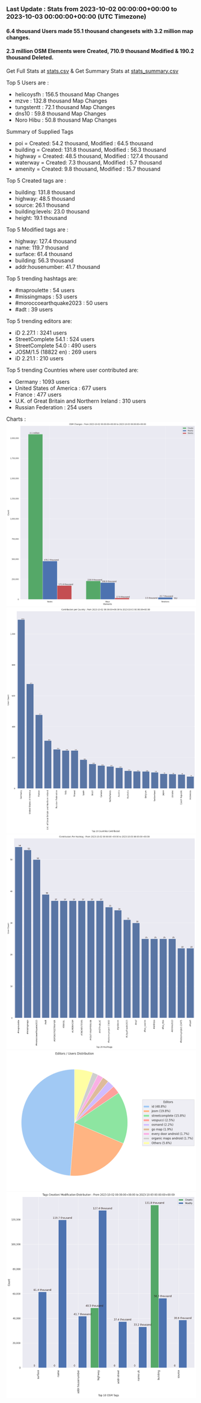 ### Last Update : Stats from 2023-10-02 00:00:00+00:00 to 2023-10-03 00:00:00+00:00 (UTC Timezone)

#### 6.4 thousand Users made 55.1 thousand changesets with 3.2 million map changes.
#### 2.3 million OSM Elements were Created, 710.9 thousand Modified & 190.2 thousand Deleted.
Get Full Stats at [stats.csv](/stats/Global/Daily/stats.csv)
 & Get Summary Stats at [stats_summary.csv](/stats/Global/Daily/stats_summary.csv)

Top 5 Users are : 
- helicoysfh : 156.5 thousand Map Changes
- mzve : 132.8 thousand Map Changes
- tungstentt : 72.1 thousand Map Changes
- dns10 : 59.8 thousand Map Changes
- Noro Hibu : 50.8 thousand Map Changes

Summary of Supplied Tags
- poi = Created: 54.2 thousand, Modified : 64.5 thousand
- building = Created: 131.8 thousand, Modified : 56.3 thousand
- highway = Created: 48.5 thousand, Modified : 127.4 thousand
- waterway = Created: 7.3 thousand, Modified : 5.7 thousand
- amenity = Created: 9.8 thousand, Modified : 15.7 thousand


Top 5 Created tags are :
- building: 131.8 thousand
- highway: 48.5 thousand
- source: 26.1 thousand
- building:levels: 23.0 thousand
- height: 19.1 thousand


Top 5 Modified tags are :
- highway: 127.4 thousand
- name: 119.7 thousand
- surface: 61.4 thousand
- building: 56.3 thousand
- addr:housenumber: 41.7 thousand


Top 5 trending hashtags are:
- #maproulette : 54 users
- #missingmaps : 53 users
- #moroccoearthquake2023 : 50 users
- #adt : 39 users


Top 5 trending editors are:
- iD 2.27.1 : 3241 users
- StreetComplete 54.1 : 524 users
- StreetComplete 54.0 : 490 users
- JOSM/1.5 (18822 en) : 269 users
- iD 2.21.1 : 210 users


Top 5 trending Countries where user contributed are:
- Germany : 1093 users
- United States of America : 677 users
- France : 477 users
- U.K. of Great Britain and Northern Ireland : 310 users
- Russian Federation : 254 users


 Charts : 
![Alt text](./stats_osm_changes.png) 
![Alt text](./stats_users_per_country.png) 
![Alt text](./stats_users_per_hashtag.png) 
![Alt text](./stats_editors_pie_chart.png) 
![Alt text](./stats_tags.png) 
